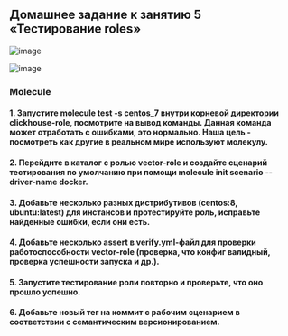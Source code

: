 ## Домашнее задание к занятию 5 «Тестирование roles»
![image](https://github.com/dikalov/devops-28/assets/126553776/e940b3b4-b099-42d2-a0d9-504d2750ef49)

![image](https://github.com/dikalov/devops-28/assets/126553776/5baa5780-e59d-4b2e-aabc-2c579750cc48)

### Molecule

#### 1. Запустите molecule test -s centos_7 внутри корневой директории clickhouse-role, посмотрите на вывод команды. Данная команда может отработать с ошибками, это нормально. Наша цель - посмотреть как другие в реальном мире используют молекулу.
#### 2. Перейдите в каталог с ролью vector-role и создайте сценарий тестирования по умолчанию при помощи molecule init scenario --driver-name docker.
#### 3. Добавьте несколько разных дистрибутивов (centos:8, ubuntu:latest) для инстансов и протестируйте роль, исправьте найденные ошибки, если они есть.
#### 4. Добавьте несколько assert в verify.yml-файл для проверки работоспособности vector-role (проверка, что конфиг валидный, проверка успешности запуска и др.).
#### 5. Запустите тестирование роли повторно и проверьте, что оно прошло успешно.
#### 6. Добавьте новый тег на коммит с рабочим сценарием в соответствии с семантическим версионированием.
